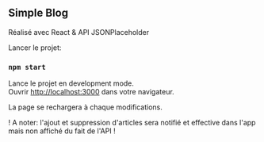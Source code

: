 
## Simple Blog

Réalisé avec React & API JSONPlaceholder

Lancer le projet:

### `npm start`

Lance le projet en development mode.<br>
Ouvrir [http://localhost:3000](http://localhost:3000) dans votre navigateur.

La page se rechargera à chaque modifications.

! A noter: l'ajout et suppression d'articles sera notifié et effective dans l'app mais non affiché du fait de l'API !

